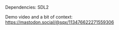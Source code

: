 Dependencies: SDL2

Demo video and a bit of context: https://mastodon.social/@sqx/113476622271559306
